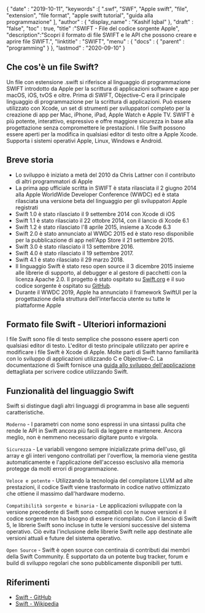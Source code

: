 {
  "date" : "2019-10-11",
  "keywords" :[ ".swf", "SWF", "Apple swift", "file", "extension", "file format", "apple swift tutorial", "guida alla programmazione" ],
  "author" : {
    "display_name" : "Kashif Iqbal"
},
  "draft" : "false",
  "toc" : true,
  "title" :"SWIFT - File del codice sorgente Apple",
  "description":"Scopri il formato di file SWIFT e le API che possono creare e aprire file SWIFT.",
  "linktitle" : "SWIFT",
  "menu" : {
    "docs" : {
      "parent" : "programming"
}
},
  "lastmod" : "2020-09-10"
}

## Che cos'è un file Swift?

Un file con estensione .swift si riferisce al linguaggio di programmazione SWIFT introdotto da Apple per la scrittura di applicazioni software e app per macOS, iOS, tvOS e oltre. Prima di SWIFT, Objective-C era il principale linguaggio di programmazione per la scrittura di applicazioni. Può essere utilizzato con Xcode, un set di strumenti per sviluppatori completo per la creazione di app per Mac, iPhone, iPad, Apple Watch e Apple TV. SWIFT è più potente, interattivo, espressivo e offre maggiore sicurezza in base alla progettazione senza compromettere le prestazioni. I file Swift possono essere aperti per la modifica in qualsiasi editor di testo oltre a Apple Xcode. Supporta i sistemi operativi Apple, Linux, Windows e Android.

## Breve storia

* Lo sviluppo è iniziato a metà del 2010 da Chris Lattner con il contributo di altri programmatori di Apple
* La prima app ufficiale scritta in SWIFT è stata rilasciata il 2 giugno 2014 alla Apple WorldWide Developer Conference (WWDC) ed è stata rilasciata una versione beta del linguaggio per gli sviluppatori Apple registrati
* Swift 1.0 è stato rilasciato il 9 settembre 2014 con Xcode di iOS
* Swift 1.1 è stato rilasciato il 22 ottobre 2014, con il lancio di Xcode 6.1
* Swift 1.2 è stato rilasciato l'8 aprile 2015, insieme a Xcode 6.3
* Swift 2.0 è stato annunciato al WWDC 2015 ed è stato reso disponibile per la pubblicazione di app nell'App Store il 21 settembre 2015.
* Swift 3.0 è stato rilasciato il 13 settembre 2016.
* Swift 4.0 è stato rilasciato il 19 settembre 2017.
* Swift 4.1 è stato rilasciato il 29 marzo 2018.
* Il linguaggio Swift è stato reso open source il 3 dicembre 2015 insieme alle librerie di supporto, al debugger e al gestore di pacchetti con la licenza Apache 2.0. Il progetto è stato ospitato su [Swift.org](https://swift.org/) e il suo codice sorgente è ospitato su [GitHub](https://github.com/apple/swift).
* Durante il WWDC 2019, Apple ha annunciato il framework SwiftUI per la progettazione della struttura dell'interfaccia utente su tutte le piattaforme Apple

## Formato file Swift - Ulteriori informazioni

I file Swift sono file di testo semplice che possono essere aperti con qualsiasi editor di testo. L'editor di testo principale utilizzato per aprire e modificare i file Swift è Xcode di Apple. Molte parti di Swift hanno familiarità con lo sviluppo di applicazioni utilizzando C e Objective-C. La documentazione di Swift fornisce una [guida allo sviluppo dell'applicazione](https://docs.swift.org/swift-book/documentation/the-swift-programming-language/thebasics/) dettagliata per scrivere codice utilizzando Swift.

## Funzionalità del linguaggio Swift

Swift si distingue dagli altri linguaggi di programma in base alle seguenti caratteristiche.

`Moderno` - I parametri con nome sono espressi in una sintassi pulita che rende le API in Swift ancora più facili da leggere e mantenere. Ancora meglio, non è nemmeno necessario digitare punto e virgola.

`Sicurezza` - Le variabili vengono sempre inizializzate prima dell'uso, gli array e gli interi vengono controllati per l'overflow, la memoria viene gestita automaticamente e l'applicazione dell'accesso esclusivo alla memoria protegge da molti errori di programmazione.

`Veloce e potente` - Utilizzando la tecnologia del compilatore LLVM ad alte prestazioni, il codice Swift viene trasformato in codice nativo ottimizzato che ottiene il massimo dall'hardware moderno.

`Compatibilità sorgente e binaria` - Le applicazioni sviluppate con la versione precedente di Swift sono compatibili con le nuove versioni e il codice sorgente non ha bisogno di essere ricompilato. Con il lancio di Swift 5, le librerie Swift sono incluse in tutte le versioni successive del sistema operativo. Ciò evita l'inclusione delle librerie Swift nelle app destinate alle versioni attuali e future del sistema operativo.

`Open Source` - Swift è open source con centinaia di contributi dai membri della Swift Community. È supportato da un potente bug tracker, forum e build di sviluppo regolari che sono pubblicamente disponibili per tutti.

## Riferimenti
* [Swift - GitHub](https://github.com/apple/swift)
* [Swift - Wikipedia](https://en.wikipedia.org/wiki/Swift_(linguaggio_di_programmazione))

